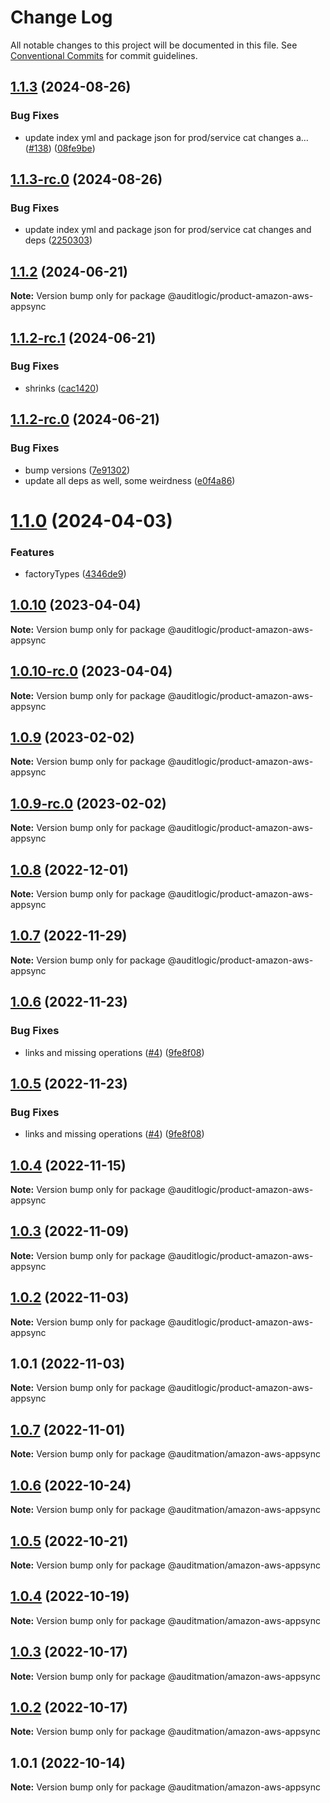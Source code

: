 # Change Log

All notable changes to this project will be documented in this file.
See [Conventional Commits](https://conventionalcommits.org) for commit guidelines.

## [1.1.3](https://github.com/auditlogic/product/compare/@auditlogic/product-amazon-aws-appsync@1.1.2...@auditlogic/product-amazon-aws-appsync@1.1.3) (2024-08-26)


### Bug Fixes

* update index yml and package json for prod/service cat changes a… ([#138](https://github.com/auditlogic/product/issues/138)) ([08fe9be](https://github.com/auditlogic/product/commit/08fe9beb1c8457462a19bc69caa02e6212d97e1a))





## [1.1.3-rc.0](https://github.com/auditlogic/product/compare/@auditlogic/product-amazon-aws-appsync@1.1.2...@auditlogic/product-amazon-aws-appsync@1.1.3-rc.0) (2024-08-26)


### Bug Fixes

* update index yml and package json for prod/service cat changes and deps ([2250303](https://github.com/auditlogic/product/commit/225030363a363608240135b7ebed386b28f01e4b))





## [1.1.2](https://github.com/auditlogic/product/compare/@auditlogic/product-amazon-aws-appsync@1.1.2-rc.1...@auditlogic/product-amazon-aws-appsync@1.1.2) (2024-06-21)

**Note:** Version bump only for package @auditlogic/product-amazon-aws-appsync





## [1.1.2-rc.1](https://github.com/auditlogic/product/compare/@auditlogic/product-amazon-aws-appsync@1.1.2-rc.0...@auditlogic/product-amazon-aws-appsync@1.1.2-rc.1) (2024-06-21)


### Bug Fixes

* shrinks ([cac1420](https://github.com/auditlogic/product/commit/cac14200fefcd8183ab69fe89a47bd3f70f563e9))





## [1.1.2-rc.0](https://github.com/auditlogic/product/compare/@auditlogic/product-amazon-aws-appsync@1.1.0...@auditlogic/product-amazon-aws-appsync@1.1.2-rc.0) (2024-06-21)


### Bug Fixes

* bump versions ([7e91302](https://github.com/auditlogic/product/commit/7e913023b8b312150ed7762c32fbbe616be71de5))
* update all deps as well, some weirdness ([e0f4a86](https://github.com/auditlogic/product/commit/e0f4a864714e2d3de6bbf3da014d5312fe53be2f))





# [1.1.0](https://github.com/auditlogic/product/compare/@auditlogic/product-amazon-aws-appsync@1.0.10...@auditlogic/product-amazon-aws-appsync@1.1.0) (2024-04-03)


### Features

* factoryTypes ([4346de9](https://github.com/auditlogic/product/commit/4346de92693aee892fccf725338ffc7b80ab182b))





## [1.0.10](https://github.com/auditlogic/product/compare/@auditlogic/product-amazon-aws-appsync@1.0.9...@auditlogic/product-amazon-aws-appsync@1.0.10) (2023-04-04)

**Note:** Version bump only for package @auditlogic/product-amazon-aws-appsync





## [1.0.10-rc.0](https://github.com/auditlogic/product/compare/@auditlogic/product-amazon-aws-appsync@1.0.9...@auditlogic/product-amazon-aws-appsync@1.0.10-rc.0) (2023-04-04)

**Note:** Version bump only for package @auditlogic/product-amazon-aws-appsync





## [1.0.9](https://github.com/auditlogic/product/compare/@auditlogic/product-amazon-aws-appsync@1.0.8...@auditlogic/product-amazon-aws-appsync@1.0.9) (2023-02-02)

**Note:** Version bump only for package @auditlogic/product-amazon-aws-appsync





## [1.0.9-rc.0](https://github.com/auditlogic/product/compare/@auditlogic/product-amazon-aws-appsync@1.0.8...@auditlogic/product-amazon-aws-appsync@1.0.9-rc.0) (2023-02-02)

**Note:** Version bump only for package @auditlogic/product-amazon-aws-appsync





## [1.0.8](https://github.com/auditlogic/product/compare/@auditlogic/product-amazon-aws-appsync@1.0.7...@auditlogic/product-amazon-aws-appsync@1.0.8) (2022-12-01)

**Note:** Version bump only for package @auditlogic/product-amazon-aws-appsync





## [1.0.7](https://github.com/auditlogic/product/compare/@auditlogic/product-amazon-aws-appsync@1.0.6...@auditlogic/product-amazon-aws-appsync@1.0.7) (2022-11-29)

**Note:** Version bump only for package @auditlogic/product-amazon-aws-appsync





## [1.0.6](https://github.com/auditlogic/product/compare/@auditlogic/product-amazon-aws-appsync@1.0.4...@auditlogic/product-amazon-aws-appsync@1.0.6) (2022-11-23)


### Bug Fixes

* links and missing operations ([#4](https://github.com/auditlogic/product/issues/4)) ([9fe8f08](https://github.com/auditlogic/product/commit/9fe8f08fe7c57fdb79f991ac35bd6ac2e7dcad38))





## [1.0.5](https://github.com/auditlogic/product/compare/@auditlogic/product-amazon-aws-appsync@1.0.4...@auditlogic/product-amazon-aws-appsync@1.0.5) (2022-11-23)


### Bug Fixes

* links and missing operations ([#4](https://github.com/auditlogic/product/issues/4)) ([9fe8f08](https://github.com/auditlogic/product/commit/9fe8f08fe7c57fdb79f991ac35bd6ac2e7dcad38))





## [1.0.4](https://github.com/auditlogic/product/compare/@auditlogic/product-amazon-aws-appsync@1.0.3...@auditlogic/product-amazon-aws-appsync@1.0.4) (2022-11-15)

**Note:** Version bump only for package @auditlogic/product-amazon-aws-appsync





## [1.0.3](https://github.com/auditlogic/product/compare/@auditlogic/product-amazon-aws-appsync@1.0.2...@auditlogic/product-amazon-aws-appsync@1.0.3) (2022-11-09)

**Note:** Version bump only for package @auditlogic/product-amazon-aws-appsync





## [1.0.2](https://github.com/auditlogic/product/compare/@auditlogic/product-amazon-aws-appsync@1.0.1...@auditlogic/product-amazon-aws-appsync@1.0.2) (2022-11-03)

**Note:** Version bump only for package @auditlogic/product-amazon-aws-appsync





## 1.0.1 (2022-11-03)

**Note:** Version bump only for package @auditlogic/product-amazon-aws-appsync





## [1.0.7](https://github.com/auditmation/store-content/compare/@auditmation/amazon-aws-appsync@1.0.6...@auditmation/amazon-aws-appsync@1.0.7) (2022-11-01)

**Note:** Version bump only for package @auditmation/amazon-aws-appsync





## [1.0.6](https://github.com/auditmation/store-content/compare/@auditmation/amazon-aws-appsync@1.0.5...@auditmation/amazon-aws-appsync@1.0.6) (2022-10-24)

**Note:** Version bump only for package @auditmation/amazon-aws-appsync





## [1.0.5](https://github.com/auditmation/store-content/compare/@auditmation/amazon-aws-appsync@1.0.4...@auditmation/amazon-aws-appsync@1.0.5) (2022-10-21)

**Note:** Version bump only for package @auditmation/amazon-aws-appsync





## [1.0.4](https://github.com/auditmation/store-content/compare/@auditmation/amazon-aws-appsync@1.0.3...@auditmation/amazon-aws-appsync@1.0.4) (2022-10-19)

**Note:** Version bump only for package @auditmation/amazon-aws-appsync





## [1.0.3](https://github.com/auditmation/store-content/compare/@auditmation/amazon-aws-appsync@1.0.2...@auditmation/amazon-aws-appsync@1.0.3) (2022-10-17)

**Note:** Version bump only for package @auditmation/amazon-aws-appsync





## [1.0.2](https://github.com/auditmation/store-content/compare/@auditmation/amazon-aws-appsync@1.0.1...@auditmation/amazon-aws-appsync@1.0.2) (2022-10-17)

**Note:** Version bump only for package @auditmation/amazon-aws-appsync





## 1.0.1 (2022-10-14)

**Note:** Version bump only for package @auditmation/amazon-aws-appsync
